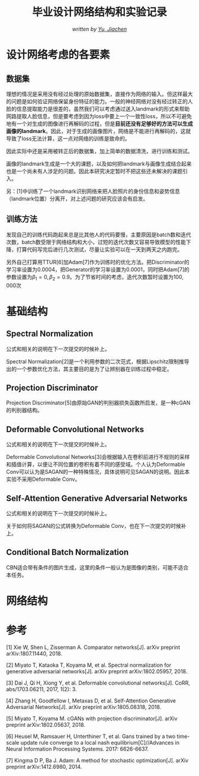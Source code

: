 <center><h1>毕业设计网络结构和实验记录</h1></center>

<center><i>written by  <a href="http://yujiachen.top/">Yu, Jiachen</a></i></center>

# 设计网络考虑的各要素
## 数据集
理想的情况是采用没有经过处理的原始数据集，直接作为网络的输入。但这样最大的问题是如何验证网络保留身份特征的能力。一般的神经网络对没有经过转正的人脸的信息提取能力是很差的，虽然我们可以考虑通过送入landmark的形式来帮助网路提取人脸信息，但是要考虑到因为loss中要上一个一致性loss，所以不可避免地有一个对生成的图像进行再解码的过程，但是**目前还没有足够好的方法可以生成画像的landmark**。因此，对于生成的画像图片，网络是不能进行再解码的，这就导致了loss无法计算，这一点对网络的训练是致命的。

因此实际中还是采用被转正后的数据集，加上简单的数据清洗，进行训练和测试。

画像的landmark生成是一个大的课题，以及如何把landmark与画像生成结合起来也是一个尚未有人涉足的问题。因此本研究决定暂时不把这些还未解决的课题引入。

另：[1]中训练了一个landmark识别网络来把人脸照片的身份信息和姿势信息（landmark位置）分离开，对上述问题的研究应该会有启发。

## 训练方法
发现自己的训练代码跑起来总是比其他人的代码要慢，主要原因是batch数和迭代次数，batch数受限于网络结构和大小，过短的迭代次数又容易导致模型的性能下降，打算代码写完后进行几次测试，尽量让实验可以在一天到两天之内跑完。

另外自己打算用TTUR[6]加Adam[7]作为训练时的优化方法。把Discriminator的学习率设置为$0.0004$，把Generator的学习率设置为$0.0001$，同时把Adam[7]的参数设置为$\beta_1 = 0, \beta_2 = 0.9$。为了节省时间的考虑，迭代次数暂时设置为$100,000$次

# 基础结构
## Spectral Normalization
公式和相关的说明在下一次提交的时候补上。

Spectral Normalization[2]是一个利用参数的二次范式，根据Lipschitz限制推导出的一个参数优化方法，其主要目的是为了让辨别器在训练过程中稳定。

## Projection Discriminator
Projection Discriminator[5]由原始GAN的判别器损失函数所启发，是一种cGAN的判别器结构。

## Deformable Convolutional Networks
公式和相关的说明在下一次提交的时候补上。

Deformable Convolutional Networks[3]会根据输入在卷积前进行不规则的采样和插值计算，以便让不同位置的卷积有着不同的感受域。个人认为Deformable Conv可以认为是SAGAN的一种特殊情况，具体说明可见SAGAN的说明。因此本实验不采用Deformable Conv。

## Self-Attention Generative Adversarial Networks
公式和相关的说明在下一次提交的时候补上。

关于如何将SAGAN的公式转换为Deformable Conv，也在下一次提交的时候补上。

## Conditional Batch Normalization
CBN适合带有条件的图片生成，这里的条件一般认为是图像的类别，可能不适合本任务。

# 网络结构


# 参考
[1] Xie W, Shen L, Zisserman A. Comparator networks[J]. arXiv preprint arXiv:1807.11440, 2018.

[2] Miyato T, Kataoka T, Koyama M, et al. Spectral normalization for generative adversarial networks[J]. arXiv preprint arXiv:1802.05957, 2018.

[3] Dai J, Qi H, Xiong Y, et al. Deformable convolutional networks[J]. CoRR, abs/1703.06211, 2017, 1(2): 3.

[4] Zhang H, Goodfellow I, Metaxas D, et al. Self-Attention Generative Adversarial Networks[J]. arXiv preprint arXiv:1805.08318, 2018.

[5] Miyato T, Koyama M. cGANs with projection discriminator[J]. arXiv preprint arXiv:1802.05637, 2018.

[6] Heusel M, Ramsauer H, Unterthiner T, et al. Gans trained by a two time-scale update rule converge to a local nash equilibrium[C]//Advances in Neural Information Processing Systems. 2017: 6626-6637.

[7] Kingma D P, Ba J. Adam: A method for stochastic optimization[J]. arXiv preprint arXiv:1412.6980, 2014.